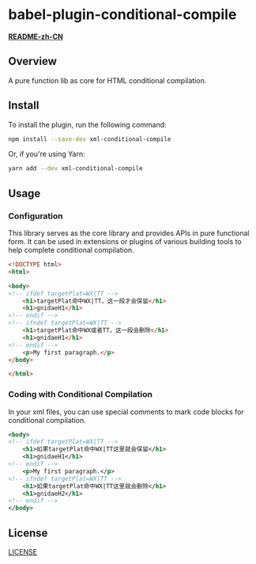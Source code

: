 # babel-plugin-conditional-compile
**[README-zh-CN](README_zh_CN.md)**

## Overview

A pure function lib as core for HTML conditional compilation.

## Install

To install the plugin, run the following command:

```bash
npm install --save-dev xml-conditional-compile
```

Or, if you're using Yarn:

```bash
yarn add --dev xml-conditional-compile
```

## Usage

### Configuration

This library serves as the core library and provides APIs in pure functional form. It can be used in extensions or plugins of various building tools to help complete conditional compilation.

```html
<!DOCTYPE html>
<html>

<body>
<!-- ifdef targetPlat=WX|TT -->
    <h1>targetPlat命中WX|TT，这一段才会保留</h1>
    <h1>gnidaeH1</h1>
<!-- endif -->
<!-- ifndef targetPlat=WX|TT -->
    <h1>targetPlat命中WX或者TT，这一段会删除</h1>
    <h1>gnidaeH1</h1>
<!-- endif -->
    <p>My first paragraph.</p>
</body>

</html>
```

### Coding with Conditional Compilation

In your xml files, you can use special comments to mark code blocks for conditional compilation.

```xml
<body>
<!-- ifdef targetPlat=WX|TT -->
    <h1>如果targetPlat命中WX|TT这里就会保留</h1>
    <h1>gnidaeH1</h1>
<!-- endif -->
    <p>My first paragraph.</p>
<!-- ifndef targetPlat=WX|TT -->
    <h1>如果targetPlat命中WX|TT这里就会删除</h1>
    <h1>gnidaeH2</h1>
<!-- endif -->
</body>
```

## License
[LICENSE](LICENSE)

